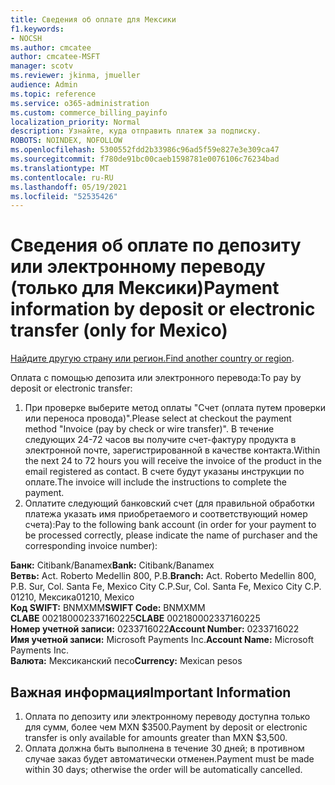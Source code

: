 ```yaml
---
title: Сведения об оплате для Мексики
f1.keywords:
- NOCSH
ms.author: cmcatee
author: cmcatee-MSFT
manager: scotv
ms.reviewer: jkinma, jmueller
audience: Admin
ms.topic: reference
ms.service: o365-administration
ms.custom: commerce_billing_payinfo
localization_priority: Normal
description: Узнайте, куда отправить платеж за подписку.
ROBOTS: NOINDEX, NOFOLLOW
ms.openlocfilehash: 5300552fdd2b33986c96ad5f59e827e3e309ca47
ms.sourcegitcommit: f780de91bc00caeb1598781e0076106c76234bad
ms.translationtype: MT
ms.contentlocale: ru-RU
ms.lasthandoff: 05/19/2021
ms.locfileid: "52535426"
---
```

# <a name="payment-information-by-deposit-or-electronic-transfer-only-for-mexico"></a><span data-ttu-id="94bd3-103">Сведения об оплате по депозиту или электронному переводу (только для Мексики)</span><span class="sxs-lookup"><span data-stu-id="94bd3-103">Payment information by deposit or electronic transfer (only for Mexico)</span></span>

<span data-ttu-id="94bd3-104">[Найдите другую страну или регион.](../billing-and-payments/pay-for-your-subscription.md)</span><span class="sxs-lookup"><span data-stu-id="94bd3-104">[Find another country or region](../billing-and-payments/pay-for-your-subscription.md).</span></span>

<span data-ttu-id="94bd3-105">Оплата с помощью депозита или электронного перевода:</span><span class="sxs-lookup"><span data-stu-id="94bd3-105">To pay by deposit or electronic transfer:</span></span>

1. <span data-ttu-id="94bd3-106">При проверке выберите метод оплаты "Счет (оплата путем проверки или переноса провода)".</span><span class="sxs-lookup"><span data-stu-id="94bd3-106">Please select at checkout the payment method "Invoice (pay by check or wire transfer)".</span></span> <span data-ttu-id="94bd3-107">В течение следующих 24-72 часов вы получите счет-фактуру продукта в электронной почте, зарегистрированной в качестве контакта.</span><span class="sxs-lookup"><span data-stu-id="94bd3-107">Within the next 24 to 72 hours you will receive the invoice of the product in the email registered as contact.</span></span> <span data-ttu-id="94bd3-108">В счете будут указаны инструкции по оплате.</span><span class="sxs-lookup"><span data-stu-id="94bd3-108">The invoice will include the instructions to complete the payment.</span></span>
2. <span data-ttu-id="94bd3-109">Оплатите следующий банковский счет (для правильной обработки платежа указать имя приобретаемого и соответствующий номер счета):</span><span class="sxs-lookup"><span data-stu-id="94bd3-109">Pay to the following bank account (in order for your payment to be processed correctly, please indicate the name of purchaser and the corresponding invoice number):</span></span>  

<span data-ttu-id="94bd3-110">**Банк:** Citibank/Banamex</span><span class="sxs-lookup"><span data-stu-id="94bd3-110">**Bank:** Citibank/Banamex</span></span>  
<span data-ttu-id="94bd3-111">**Ветвь:** Act. Roberto Medellin 800, P.B.</span><span class="sxs-lookup"><span data-stu-id="94bd3-111">**Branch:** Act. Roberto Medellin 800, P.B.</span></span> <span data-ttu-id="94bd3-112">Sur, Col. Santa Fe, Mexico City C.P.</span><span class="sxs-lookup"><span data-stu-id="94bd3-112">Sur, Col. Santa Fe, Mexico City C.P.</span></span> <span data-ttu-id="94bd3-113">01210, Мексика</span><span class="sxs-lookup"><span data-stu-id="94bd3-113">01210, Mexico</span></span>  
<span data-ttu-id="94bd3-114">**Код SWIFT:** BNMXMM</span><span class="sxs-lookup"><span data-stu-id="94bd3-114">**SWIFT Code:** BNMXMM</span></span>  
<span data-ttu-id="94bd3-115">**CLABE** 002180002337160225</span><span class="sxs-lookup"><span data-stu-id="94bd3-115">**CLABE** 002180002337160225</span></span>  
<span data-ttu-id="94bd3-116">**Номер учетной записи:** 0233716022</span><span class="sxs-lookup"><span data-stu-id="94bd3-116">**Account Number:** 0233716022</span></span>  
<span data-ttu-id="94bd3-117">**Имя учетной записи:** Microsoft Payments Inc.</span><span class="sxs-lookup"><span data-stu-id="94bd3-117">**Account Name:** Microsoft Payments Inc.</span></span>  
<span data-ttu-id="94bd3-118">**Валюта:** Мексиканский песо</span><span class="sxs-lookup"><span data-stu-id="94bd3-118">**Currency:** Mexican pesos</span></span>

## <a name="important-information"></a><span data-ttu-id="94bd3-119">Важная информация</span><span class="sxs-lookup"><span data-stu-id="94bd3-119">Important Information</span></span>

1. <span data-ttu-id="94bd3-120">Оплата по депозиту или электронному переводу доступна только для сумм, более чем MXN $3500.</span><span class="sxs-lookup"><span data-stu-id="94bd3-120">Payment by deposit or electronic transfer is only available for amounts greater than MXN $3,500.</span></span>
2. <span data-ttu-id="94bd3-121">Оплата должна быть выполнена в течение 30 дней; в противном случае заказ будет автоматически отменен.</span><span class="sxs-lookup"><span data-stu-id="94bd3-121">Payment must be made within 30 days; otherwise the order will be automatically cancelled.</span></span>
